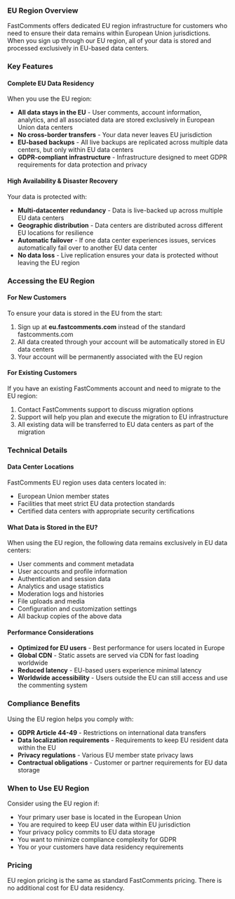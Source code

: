 ### EU Region Overview

FastComments offers dedicated EU region infrastructure for customers who need to ensure their data remains within European Union jurisdictions. When you sign up through our EU region, all of your data is stored and processed exclusively in EU-based data centers.

### Key Features

#### Complete EU Data Residency

When you use the EU region:

- **All data stays in the EU** - User comments, account information, analytics, and all associated data are stored exclusively in European Union data centers
- **No cross-border transfers** - Your data never leaves EU jurisdiction
- **EU-based backups** - All live backups are replicated across multiple data centers, but only within EU data centers
- **GDPR-compliant infrastructure** - Infrastructure designed to meet GDPR requirements for data protection and privacy

#### High Availability & Disaster Recovery

Your data is protected with:

- **Multi-datacenter redundancy** - Data is live-backed up across multiple EU data centers
- **Geographic distribution** - Data centers are distributed across different EU locations for resilience
- **Automatic failover** - If one data center experiences issues, services automatically fail over to another EU data center
- **No data loss** - Live replication ensures your data is protected without leaving the EU region

### Accessing the EU Region

#### For New Customers

To ensure your data is stored in the EU from the start:

1. Sign up at **eu.fastcomments.com** instead of the standard fastcomments.com
2. All data created through your account will be automatically stored in EU data centers
3. Your account will be permanently associated with the EU region

#### For Existing Customers

If you have an existing FastComments account and need to migrate to the EU region:

1. Contact FastComments support to discuss migration options
2. Support will help you plan and execute the migration to EU infrastructure
3. All existing data will be transferred to EU data centers as part of the migration

### Technical Details

#### Data Center Locations

FastComments EU region uses data centers located in:

- European Union member states
- Facilities that meet strict EU data protection standards
- Certified data centers with appropriate security certifications

#### What Data is Stored in the EU?

When using the EU region, the following data remains exclusively in EU data centers:

- User comments and comment metadata
- User accounts and profile information
- Authentication and session data
- Analytics and usage statistics
- Moderation logs and histories
- File uploads and media
- Configuration and customization settings
- All backup copies of the above data

#### Performance Considerations

- **Optimized for EU users** - Best performance for users located in Europe
- **Global CDN** - Static assets are served via CDN for fast loading worldwide
- **Reduced latency** - EU-based users experience minimal latency
- **Worldwide accessibility** - Users outside the EU can still access and use the commenting system

### Compliance Benefits

Using the EU region helps you comply with:

- **GDPR Article 44-49** - Restrictions on international data transfers
- **Data localization requirements** - Requirements to keep EU resident data within the EU
- **Privacy regulations** - Various EU member state privacy laws
- **Contractual obligations** - Customer or partner requirements for EU data storage

### When to Use EU Region

Consider using the EU region if:

- Your primary user base is located in the European Union
- You are required to keep EU user data within EU jurisdiction
- Your privacy policy commits to EU data storage
- You want to minimize compliance complexity for GDPR
- You or your customers have data residency requirements

### Pricing

EU region pricing is the same as standard FastComments pricing. There is no additional cost for EU data residency.
